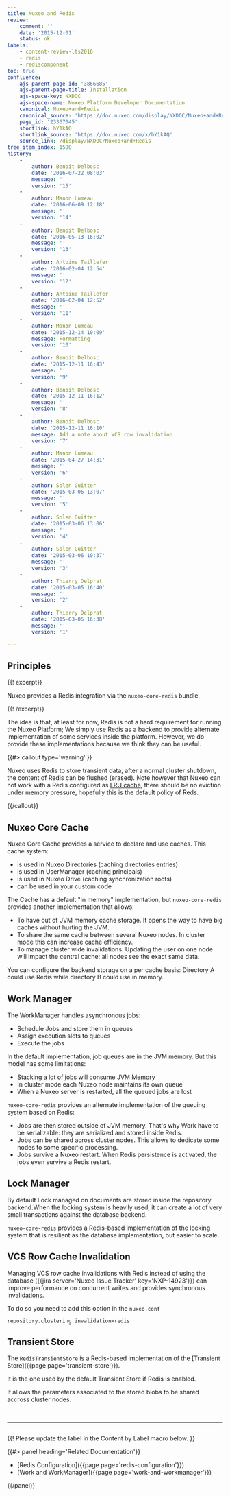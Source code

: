 ```yaml
---
title: Nuxeo and Redis
review:
    comment: ''
    date: '2015-12-01'
    status: ok
labels:
    - content-review-lts2016
    - redis
    - rediscomponent
toc: true
confluence:
    ajs-parent-page-id: '3866685'
    ajs-parent-page-title: Installation
    ajs-space-key: NXDOC
    ajs-space-name: Nuxeo Platform Developer Documentation
    canonical: Nuxeo+and+Redis
    canonical_source: 'https://doc.nuxeo.com/display/NXDOC/Nuxeo+and+Redis'
    page_id: '23367045'
    shortlink: hY1kAQ
    shortlink_source: 'https://doc.nuxeo.com/x/hY1kAQ'
    source_link: /display/NXDOC/Nuxeo+and+Redis
tree_item_index: 1500
history:
    -
        author: Benoit Delbosc
        date: '2016-07-22 08:03'
        message: ''
        version: '15'
    -
        author: Manon Lumeau
        date: '2016-06-09 12:18'
        message: ''
        version: '14'
    -
        author: Benoit Delbosc
        date: '2016-05-13 16:02'
        message: ''
        version: '13'
    -
        author: Antoine Taillefer
        date: '2016-02-04 12:54'
        message: ''
        version: '12'
    -
        author: Antoine Taillefer
        date: '2016-02-04 12:52'
        message: ''
        version: '11'
    -
        author: Manon Lumeau
        date: '2015-12-14 10:09'
        message: Formatting
        version: '10'
    -
        author: Benoit Delbosc
        date: '2015-12-11 16:43'
        message: ''
        version: '9'
    -
        author: Benoit Delbosc
        date: '2015-12-11 16:12'
        message: ''
        version: '8'
    -
        author: Benoit Delbosc
        date: '2015-12-11 16:10'
        message: Add a note about VCS row invalidation
        version: '7'
    -
        author: Manon Lumeau
        date: '2015-04-27 14:31'
        message: ''
        version: '6'
    -
        author: Solen Guitter
        date: '2015-03-06 13:07'
        message: ''
        version: '5'
    -
        author: Solen Guitter
        date: '2015-03-06 13:06'
        message: ''
        version: '4'
    -
        author: Solen Guitter
        date: '2015-03-06 10:37'
        message: ''
        version: '3'
    -
        author: Thierry Delprat
        date: '2015-03-05 16:40'
        message: ''
        version: '2'
    -
        author: Thierry Delprat
        date: '2015-03-05 16:38'
        message: ''
        version: '1'

---
```

## Principles

{{! excerpt}}

Nuxeo provides a Redis integration via the `nuxeo-core-redis` bundle.

{{! /excerpt}}

The idea is that, at least for now, Redis is not a hard requirement for running the Nuxeo Platform; We simply use Redis as a backend to provide alternate implementation of some services inside the platform. However, we do provide these implementations because we think they can be useful.

{{#> callout type='warning' }}

Nuxeo uses Redis to store transient data, after a normal cluster shutdown, the content of Redis can be flushed (erased). Note however that Nuxeo can not work with a Redis configured as [LRU cache](http://redis.io/topics/lru-cache), there should be no eviction under memory pressure, hopefully this is the default policy of Reds.

{{/callout}}

## Nuxeo Core Cache

Nuxeo Core Cache provides a service to declare and use caches. This cache system:

*   is used in Nuxeo Directories (caching directories entries)
*   is used in UserManager (caching principals)
*   is used in Nuxeo Drive (caching synchronization roots)
*   can be used in your custom code&nbsp;

The Cache has a default "in memory" implementation, but `nuxeo-core-redis` provides another implementation that allows:

*   To have out of JVM memory cache storage.
    It opens the way to have big caches without hurting the JVM.
*   To share the same cache between several Nuxeo nodes.
    In cluster mode this can increase cache efficiency.
*   To manage cluster wide invalidations.
    Updating the user on one node will impact the central cache: all nodes see the exact same data.

You can configure the backend storage on a per cache basis:&nbsp;Directory A could use Redis while directory B could use in memory.

## Work Manager

The WorkManager handles asynchronous jobs:

*   Schedule Jobs and store them in queues
*   Assign execution slots to queues&nbsp;
*   Execute the jobs

In the default implementation, job queues are in the JVM memory. But this model has some limitations:

*   Stacking a lot of jobs will consume JVM Memory
*   In cluster mode each Nuxeo node maintains its own queue
*   When a Nuxeo server is restarted, all the queued jobs are lost

`nuxeo-core-redis` provides an alternate implementation of the queuing system based on Redis:

*   Jobs are then stored outside of JVM memory.
    That's why Work have to be serializable: they are serialized and stored inside Redis.
*   Jobs can be shared across cluster nodes.
    This allows to dedicate some nodes to some specific processing.
*   Jobs survive a Nuxeo restart.
    When Redis persistence is activated, the jobs even survive a Redis restart.

## Lock Manager

By default Lock managed on documents are stored inside the repository backend.When the locking system is heavily used, it can create a lot of very small transactions against the database backend.

`nuxeo-core-redis` provides a Redis-based implementation of the locking system that is resilient as the database implementation, but easier to scale.

## VCS Row Cache Invalidation

Managing VCS row cache invalidations with Redis instead of using the database ({{jira server='Nuxeo Issue Tracker' key='NXP-14923'}}) can improve performance on concurrent writes and provides synchronous invalidations.

To do so you need to add this option in the&nbsp;`nuxeo.conf`

```
repository.clustering.invalidation=redis
```

## Transient Store

The `RedisTransientStore`&nbsp;is a Redis-based implementation of the [Transient Store]({{page page='transient-store'}}).

It is the one used by the default Transient Store if Redis is enabled.

It allows the parameters associated to the stored blobs to be shared accross cluster nodes.

&nbsp;

* * *

<div class="row" data-equalizer data-equalize-on="medium"><div class="column medium-6">

{{! Please update the label in the Content by Label macro below. }}

{{#> panel heading='Related Documentation'}}

- [Redis Configuration]({{page page='redis-configuration'}})
- [Work and WorkManager]({{page page='work-and-workmanager'}})

{{/panel}}</div><div class="column medium-6">

&nbsp;

&nbsp;

</div></div>
